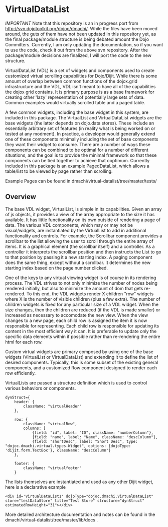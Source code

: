 # VirtualDataList

*IMPORTANT* Note that this repository is an in progress port from http://svn.dojotoolkit.org/dojoc/dmachi/.  While the files have been moved around, the guts of them have not been updated in this repository yet, as the final package/module structure is being debated amount the Dojo Committers.  Currently, I am only updating the documentation, so if you want to use the code, check it out from the above svn repository.  After the package/module decisions are finalized, I will port the code to the new structure.

VirtualDataList (VDL) is a set of widgets and components used to create customized virtual scrolling capabilities for Dojo/Dijit. While there is some amount of overlap between common functions of the dojox.grid infrastructure and the VDL, VDL isn't meant to have all of the capabilities the dojox grid contains.  It is primary purpose is as a base framework for creating other 'lazy' representation of potentially large sets of data.  Common examples would virtually scrolled table and a paged table.

A few common widgets, including the base widget in this system, are included in this package.  The VirtualList and VirtualDataList widgets are the base widgets (the latter depends on dojo.data stores). These include an essentially arbitrary set of features (in reality what is being worked on or tested at any modment).  In practice, a developer would generally extend one of these components minimally including the set of base components they want their widget to consume.  There are a number of ways these components can be combined to be optimal for a number of different situations, and the goal is to provide the minimal framework so that these components can be tied together to achieve that ooptimum.  Currently included in this package is an example PagedDataList, which allows a table/list to be viewed by page rather than scrolling.  

Example Pages can be found in dmachi/virtual-datalist/tree/master/tests/ 

## Overview

The base VDL widget, VirtualList, is simple in its capabilities.  Given an array of js objects, it provides a view of the array appropriate to the size it has available.  It has little functionality on its own outside of rendering a page of data.  The various VDL components, which may or may not be visual/widgets, are instantiated by the VirtualList to add in additional functionality and controls. For example, the Scrollbar component provides a scrollbar to the list allowing the user to scroll through the entire array of items.  It is a graphical element (the scrollbar itself) and a controller. As a controller it interprets the scrollbar position and then instructs the List to go to that position by passing it a new starting index.  A paging component does the same thing, except without a scrollbar. It determines the new starting index based on the page number clicked.  

One of the keys to any virtual viewing widget is of course in its rendering process. The VDL strives to not only minimize the number of nodes being rendered initially, but also to minimize the amount of dom that gets re-rendered.  To this end, the VDL widgets render X children "row" widgets where X is the number of visible children (plus a few extra).  The number of children widgets is fixed for any particular size of a VDL widget. When the size changes, then the children are reduced (if the VDL is made smaller) or increased as necessary to accomodate the new view.  When the view changes to a new page, each child row is assigned the item it is now responsible for representing.  Each child row is responsible for updating its content in the most efficient way it can.  It is preferable to update only the specific data elements within if possible rather than re-rendering the entire html for each row. 

Custom virtual widgets are primary composed by using one of the base widgets (VirtualList or VirtualDataList) and extending it to define the list of desired components.  Typically, this is some subset of the existing general components, and a customized Row component designed to render each row efficiently. 

VirtualLists are passed a structure definition which is used to control various behaviors or components.  

    dynStruct={
        header: {
            className: "virtualHeader"
        },

        row: {
            className: "virtualRow",
            columns: [
                {field: "id", label: "ID", className: "numberColumn"},
                {field: "name", label: "Name", className: "descColumn"},
                {field: "shortDesc", label: "Short Desc", type: "dojoc.dmachi.virtual.types.Widget", options: {dojoType: 'dijit.form.TextBox'}, className: "descColumn"}
        },

        footer: {
            className: "virtualfooter"
        }

The lists themselves are instantiated and used as any other Dijit widget, here is a declarative example

    <div id='VirtualDataList1' dojoType="dojoc.dmachi.VirtualDataList" store="testDataStore" title="Test Store" structure="dynStruct" estimatedRowHeight="31"></div> 

More detailed architecture documentation and notes can be found in the dmachi/virtual-datalist/tree/master/lib/docs .

